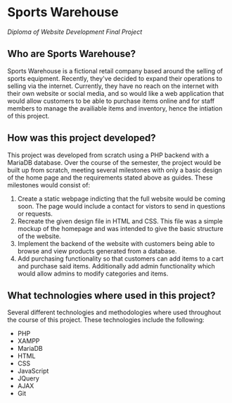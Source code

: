 # Sports Warehouse
*Diploma of Website Development Final Project*

## Who are Sports Warehouse?

Sports Warehouse is a fictional retail company based around the selling of sports equipment. Recently, they've decided to expand their operations to selling via the internet. Currently, they have no reach on the internet with their own website or social media, and so would like a web application that would allow customers to be able to purchase items online and for staff members to manage the availiable items and inventory, hence the intiation of this project.

## How was this project developed?

This project was developed from scratch using a PHP backend with a MariaDB database. Over the course of the semester, the project would be built up from scratch, meeting several milestones with only a basic design of the home page and the requirements stated above as guides. These milestones would consist of:
1. Create a static webpage indicting that the full website would be coming soon. The page would include a contact for vistors to send in questions or requests.
2. Recreate the given design file in HTML and CSS. This file was a simple mockup of the homepage and was intended to give the basic structure of the website.
3. Implement the backend of the website with customers being able to browse and view products generated from a database.
4. Add purchasing functionality so that customers can add items to a cart and purchase said items. Additionally add admin functionality which would allow admins to modify categories and items.

## What technologies where used in this project?

Several different technologies and methodologies where used throughout the course of this project. These technologies include the following:
- PHP
- XAMPP
- MariaDB
- HTML
- CSS
- JavaScript
- JQuery
- AJAX
- Git
